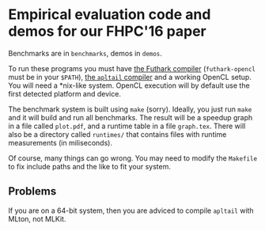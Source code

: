 Empirical evaluation code and demos for our FHPC'16 paper
=========================================================

Benchmarks are in `benchmarks`, demos in `demos`.

To run these programs you must have [the Futhark
compiler](https://github.com/HIPERFIT/futhark) (`futhark-opencl` must
be in your `$PATH`), [the `apltail`
compiler](https://github.com/melsman/apltail/) and a working OpenCL
setup.  You will need a *nix-like system.  OpenCL execution will by
default use the first detected platform and device.

The benchmark system is built using `make` (sorry).  Ideally, you just
run `make` and it will build and run all benchmarks.  The result will
be a speedup graph in a file called `plot.pdf`, and a runtime table in
a file `graph.tex`.  There will also be a directory called `runtimes/`
that contains files with runtime measurements (in miliseconds).

Of course, many things can go wrong.  You may need to modify the
`Makefile` to fix include paths and the like to fit your system.

Problems
--

If you are on a 64-bit system, then you are adviced to compile
`apltail` with MLton, not MLKit.
